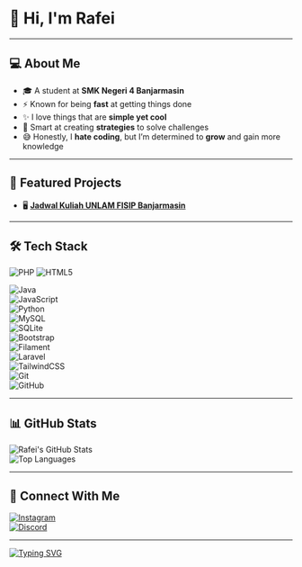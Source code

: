 # 👋 Hi, I'm Rafei  

---

## 💻 About Me
- 🎓 A student at **SMK Negeri 4 Banjarmasin**  
- ⚡ Known for being **fast** at getting things done  
- ✨ I love things that are **simple yet cool**  
- 🧠 Smart at creating **strategies** to solve challenges  
- 😅 Honestly, I **hate coding**, but I’m determined to **grow** and gain more knowledge  

---

## 🚀 Featured Projects
- 🖥️ [**Jadwal Kuliah UNLAM FISIP Banjarmasin**](https://github.com/feinoire/UNLAM-Fisip-Schedule)  

---

## 🛠️ Tech Stack  
![PHP](https://img.shields.io/badge/PHP-777BB4?logo=php&logoColor=white)  ![HTML5](https://img.shields.io/badge/HTML5-E34F26?logo=html5&logoColor=white)  

![Java](https://img.shields.io/badge/Java-007396?logo=java&logoColor=white)  
![JavaScript](https://img.shields.io/badge/JavaScript-F7DF1E?logo=javascript&logoColor=black)  
![Python](https://img.shields.io/badge/Python-3776AB?logo=python&logoColor=white)  
![MySQL](https://img.shields.io/badge/MySQL-4479A1?logo=mysql&logoColor=white)  
![SQLite](https://img.shields.io/badge/SQLite-003B57?logo=sqlite&logoColor=white)  
![Bootstrap](https://img.shields.io/badge/Bootstrap-7952B3?logo=bootstrap&logoColor=white)  
![Filament](https://img.shields.io/badge/Filament-FF4785?logo=storybook&logoColor=white)  
![Laravel](https://img.shields.io/badge/Laravel-FF2D20?logo=laravel&logoColor=white)  
![TailwindCSS](https://img.shields.io/badge/TailwindCSS-06B6D4?logo=tailwindcss&logoColor=white)  
![Git](https://img.shields.io/badge/Git-F05032?logo=git&logoColor=white)  
![GitHub](https://img.shields.io/badge/GitHub-181717?logo=github&logoColor=white)  

---

## 📊 GitHub Stats  
![Rafei's GitHub Stats](https://github-readme-stats.vercel.app/api?username=feinoire&show_icons=true&theme=tokyonight)  
![Top Languages](https://github-readme-stats.vercel.app/api/top-langs/?username=feinoire&layout=compact&theme=tokyonight)  

---

## 🔗 Connect With Me
[![Instagram](https://img.shields.io/badge/Instagram-E4405F?logo=instagram&logoColor=white)](https://instagram.com/rapeiii)  
[![Discord](https://img.shields.io/badge/Discord-5865F2?logo=discord&logoColor=white)](https://discord.com/users/rapjel)  

---

[![Typing SVG](https://readme-typing-svg.herokuapp.com?size=22&color=1E90FF&lines=Welcome+to+my+GitHub!;Enjoy+exploring+my+projects!;Let's+collaborate+🚀)](https://git.io/typing-svg)

